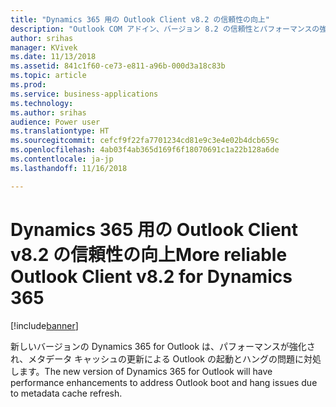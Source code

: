 ```yaml
---
title: "Dynamics 365 用の Outlook Client v8.2 の信頼性の向上"
description: "Outlook COM アドイン、バージョン 8.2 の信頼性とパフォーマンスの強化"
author: srihas
manager: KVivek
ms.date: 11/13/2018
ms.assetid: 841c1f60-ce73-e811-a96b-000d3a18c83b
ms.topic: article
ms.prod: 
ms.service: business-applications
ms.technology: 
ms.author: srihas
audience: Power user
ms.translationtype: HT
ms.sourcegitcommit: cefcf9f22fa7701234cd81e9c3e4e02b4dcb659c
ms.openlocfilehash: 4ab03f4ab365d169f6f18070691c1a22b128a6de
ms.contentlocale: ja-jp
ms.lasthandoff: 11/16/2018

---
```

# <a name="more-reliable-outlook-client-v82-for-dynamics-365"></a><span data-ttu-id="8e312-103">Dynamics 365 用の Outlook Client v8.2 の信頼性の向上</span><span class="sxs-lookup"><span data-stu-id="8e312-103">More reliable Outlook Client v8.2 for Dynamics 365</span></span>


[!include[banner](../../includes/banner.md)]

<span data-ttu-id="8e312-104">新しいバージョンの Dynamics 365 for Outlook は、パフォーマンスが強化され、メタデータ キャッシュの更新による Outlook の起動とハングの問題に対処します。</span><span class="sxs-lookup"><span data-stu-id="8e312-104">The new version of Dynamics 365 for Outlook will have performance enhancements to address Outlook boot and hang issues due to metadata cache refresh.</span></span>

